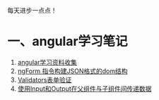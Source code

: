 每天进步一点点！

# 一、angular学习笔记
1. [angular学习资料收集](https://github.com/RunningV/Notes/blob/master/ng2/angular-materials.md)
2. [ngForm 指令构建JSON格式的dom结构](https://github.com/RunningV/Notes/blob/master/ng2/ngForm.md)
3. [Validators表单验证](https://github.com/RunningV/Notes/blob/master/ng2/Validators.md)
4. [使用Input和Output在父组件与子组件间传递数据](https://github.com/RunningV/Notes/blob/master/ng2/@Input@Output.md)